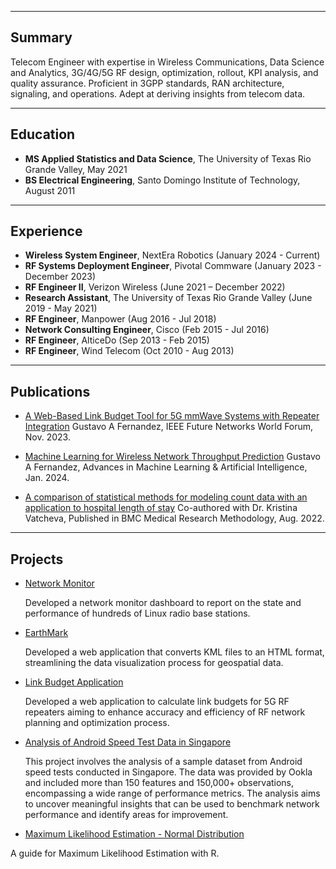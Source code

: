 

---
## Summary

Telecom Engineer with expertise in Wireless Communications, Data Science and Analytics, 3G/4G/5G RF design, optimization, rollout, KPI analysis, and quality assurance. Proficient in 3GPP standards, RAN architecture, signaling, and operations. Adept at deriving insights from telecom data.

---
## Education

- **MS Applied Statistics and Data Science**, The University of Texas Rio Grande Valley, May 2021
- **BS Electrical Engineering**, Santo Domingo Institute of Technology, August 2011

---

## Experience

- **Wireless System Engineer**, NextEra Robotics (January 2024 - Current)
- **RF Systems Deployment Engineer**, Pivotal Commware (January 2023 - December 2023)  
- **RF Engineer II**, Verizon Wireless (June 2021 – December 2022)
- **Research Assistant**, The University of Texas Rio Grande Valley (June 2019 - May 2021)
- **RF Engineer**, Manpower (Aug 2016 - Jul 2018)
- **Network Consulting Engineer**, Cisco (Feb 2015 - Jul 2016)
- **RF Engineer**, AlticeDo (Sep 2013 - Feb 2015)
- **RF Engineer**, Wind Telecom (Oct 2010 - Aug 2013)




---


## Publications

- [A Web-Based Link Budget Tool for 5G mmWave Systems with Repeater Integration](https://ieeexplore.ieee.org/abstract/document/10520341) Gustavo A Fernandez, IEEE Future Networks World Forum, Nov. 2023.
  
- [Machine Learning for Wireless Network Throughput Prediction](https://www.opastpublishers.com/open-access-articles/machine-learning-for-wireless-network-throughput-prediction.pdf) Gustavo A Fernandez, Advances in Machine Learning & Artificial Intelligence, Jan. 2024. 

- [A comparison of statistical methods for modeling count data with an application to hospital length of stay](https://link.springer.com/article/10.1186/s12874-022-01685-8) Co-authored with Dr. Kristina Vatcheva, Published in BMC Medical Research Methodology, Aug. 2022.

---

## Projects

- [Network Monitor](https://github.com/gustavofernandezlembert/Gustavo-Fernandez/blob/master/Tableau_Dashboard.jpg)
  
  Developed a network monitor dashboard to report on the state and performance of hundreds of Linux radio base stations.

- [EarthMark](https://github.com/gustavofernandezlembert/Placemarks.KML_TO_HTML)
  
  Developed a web application that converts KML files to an HTML format, streamlining the data visualization process for geospatial data.

- [Link Budget Application](https://nrboostlinkbudget.wn.r.appspot.com/)
  
  Developed a web application to calculate link budgets for 5G RF repeaters aiming to enhance accuracy and efficiency of RF network planning and optimization process.

- [Analysis of Android Speed Test Data in Singapore](https://github.com/gustavofernandezlembert/Gustavo-Fernandez/tree/master/ookla)
  
  This project involves the analysis of a sample dataset from Android speed tests conducted in Singapore. The data was provided by Ookla and included more than 150 features and 150,000+ observations, encompassing a wide range of performance metrics. The analysis aims to uncover meaningful insights that can be used to benchmark network performance and identify areas for improvement.

- [Maximum Likelihood Estimation - Normal Distribution](https://gustavofernandezlembert.github.io/Maximum-Likelihood/)
  
A guide for Maximum Likelihood Estimation with R.


